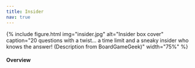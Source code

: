```yaml
---
title: Insider
nav: true
---
```


{% include figure.html img="insider.jpg" alt="Insider box cover" caption="20 questions with a twist... a time limit and a sneaky insider who knows the answer! (Description from BoardGameGeek)" width="75%" %}

#### Overview
<html>
   <head>
      <style>
         table {width: 100%;}
         table, td, th {
            border-collapse: collapse;
            padding: 8px;
            border-bottom: 1px solid #ddd;
         
         th {            
            style="text-align:Center"
            border: 1px solid black;
            padding-top: 12px;
            padding-bottom: 12px;
            background-color: #f1b300;
            color: white;
            }
      </style>
   </head>
   <body>
      <table>
         <tr>
            <td style="text-align:Left">Authors:</td>
            <td style="text-align:Left">Kwaji, Daichi Okano, Kito Shinma, ｱｷﾋﾛｲﾄｵ (Akihiro Itoh)</td>
         </tr>
         <tr>
            <td style="text-align:Left">Year:</td>
            <td style="text-align:Left">2018</td>
         </tr>
         <tr>
            <td style="text-align:Left">Players:</td>
            <td style="text-align:Left">4–8</td>
         </tr>
          <tr>
            <td style="text-align:Left">Time:</td>
            <td style="text-align:Left">15 min</td>
         </tr>
          <tr>
            <td style="text-align:Left">Mechanics:</td>
            <td style="text-align:Left">Cooperative Game, Team-Based Game, Voting</td>
         </tr>
      </table>
   </body>
   <p>
   </p>
</html>
#### Description
"Insider“ combines two fun components: finding the answer to a quiz and revealing the Insider. While communicating to others you have to find the right answers to a quiz and also find the "Insider" that is manipulating the discussion. The Insider will do everything to hide their identity while misleading the others.

<div style="text-align: center;">
<a class="btn btn-warning" href="https://insider-online.herokuapp.com/" role="button">Play Insider Online!</a>
<a class="btn btn-warning" href="https://boardgamegeek.com/thread/1631598/rules" role="button">Official Game Rules</a>
</div>                 

#### Goal

To find the secret word!
- If the word is not found, everyone loses.
- If the word is found and the Insider is accused, Master and Commons win.
- If the word is found and the Insider is not accused, Insider wins.

#### SETUP
1. Log in to the site
2. Enter a player name 
3. Roles are assigned randomly: 1 Master, 1 Insider, rest are Commons, but only the Master and the Insider know the secret word.

#### GAMEPLAY
The game begins with a quiz. Ask the Master who knows the current theme questions! He/she can only answer "Yes", "No" or "I don't know".

{% capture text %}
"Is it an animal?" - "No"

"Was it existent 100 years ago?" - "Yes"

"Can I buy it at the supermarket?" - "No"
{% endcapture %}
{% include card.md text=text header="Example questions" img="insider_example.jpg" %}

The players have to find the answer by asking many questions. They only have 5 minutes to find it though. If they don't find the right answer in that time, everyone will lose! The quiz is not easy, but the players find the answer most of the time anyway, which is because there is one insider among them who knows the right answer. He/she tries to stay incognito and controlls the others asking questions that will help them to get closer to the right answer. If someone notices who he/she is, he/she will lose, so it is very important to stay unrecognized.

{% capture text %}Tip for the Insider: You know the answer but you don't want to reveal yourself, so use your knowledge to subtly guide the conversation with the right questions without being too obvious about it.
{% endcapture %} {% include alert.md text=text color="warning" %}

#### GAME END
The game ends if the answer is not found, then everyone loses. 

If the answer is found, however, then the timer is flipped. This elapsed time is now used to try to identify the Insider. Everyone (including the Master) discusses and tries to find the insider among them. Everyone votes for the person they think the player who guessed the word is the Insider or not. Master decides the tiebreaker.

This can have four possible outcomes:
- Majority thumbs up
  - If the guesser is Insider, Commons and Master win. 
  - If the guesser is not the Insider, Insider wins. 
- Majority thumbs down
  - If the guesser is Insider, Insider wins. 
  - If the guesser isn't Insider, a second voting occurs.

Second voting: Vote for the person who players think the Insider is. The Master decides the tiebreaker.
This can have two possible outcomes:
- If the Insider is accused, Master and Commons win.  
- If the Insider is not accused, Insider wins.  
